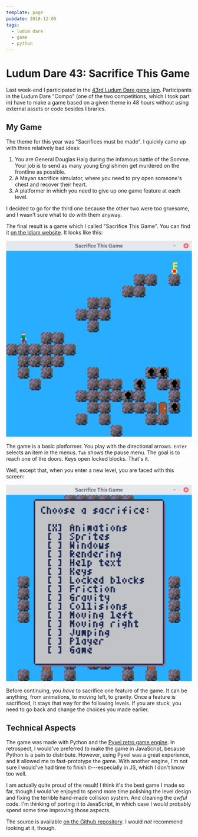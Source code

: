 ```yaml
---
template: page
pubdate: 2018-12-05 
tags:
  - ludum dare
  - game
  - python
---
```


# Ludum Dare 43: Sacrifice This Game

Last week-end I participated in the [43rd Ludum Dare game jam](https://ldjam.com/).  Participants in the Ludum Dare "Compo" (one of the two competitions, which I took part in) have to make a game based on a given theme in 48 hours without using external assets or code besides libraries.


## My Game

The theme for this year was "Sacrifices must be made".  I quickly came up with three relatively bad ideas:

1. You are General Douglas Haig during the infamous battle of the Somme.  Your job is to send as many young Englishmen get murdered on the frontline as possible.
2. A Mayan sacrifice simulator, where you need to pry open someone's chest and recover their heart.
3. A platformer in which you need to give up one game feature at each level.

I decided to go for the third one because the other two were too gruesome, and I wasn't sure what to do with them anyway.

The final result is a game which I called "Sacrifice This Game".  You can find it [on the ldjam website](https://ldjam.com/events/ludum-dare/43/sacrifice-this-game).  It looks like this:

![](ludum-dare-43-001.png)

The game is a basic platformer.  You play with the directional arrows.  `Enter` selects an item in the menus.  `Tab` shows the pause menu.  The goal is to reach one of the doors.  Keys open locked blocks.  That's it.

Well, except that, when you enter a new level, you are faced with this screen:

![](ludum-dare-43-002.png)

Before continuing, you _have_ to sacrifice one feature of the game.  It can be anything, from animations, to moving left, to gravity.  Once a feature is sacrificed, it stays that way for the following levels.  If you are stuck, you need to go back and change the choices you made earlier.


## Technical Aspects

The game was made with Python and the [Pyxel retro game engine](https://github.com/kitao/pyxel).  In retrospect, I would've preferred to make the game in JavaScript, because Python is a pain to distribute.  However, using Pyxel was a great experience, and it allowed me to fast-prototype the game.  With another engine, I'm not sure I would've had time to finish it---especially in JS, which I don't know too well.

I am actually quite proud of the result!  I think it's the best game I made so far, though I would've enjoyed to spend more time polishing the level design and fixing the terrible hand-made collision system.  And cleaning the _awful_ code.  I'm thinking of porting it to JavaScript, in which case I would probably spend some time improving those aspects.

The source is available [on the Github repository](https://github.com/xlambein/ldjam43).  I would _not_ recommend looking at it, though.
